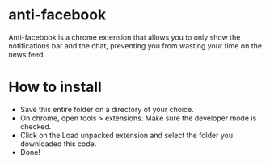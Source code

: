 # anti-facebook
Anti-facebook is a chrome extension that allows you to only show the notifications bar and the chat, preventing you from wasting your time on the news feed.

# How to install
- Save this entire folder on a directory of your choice.
- On chrome, open tools > extensions. Make sure the developer mode is checked. 
- Click on the Load unpacked extension and select the folder you downloaded this code.
- Done!

